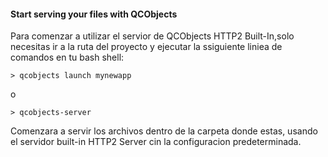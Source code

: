 #### Start serving your files with QCObjects

Para comenzar a utilizar el servior de QCObjects HTTP2 Built-In,solo necesitas ir a la ruta del proyecto y ejecutar la ssiguiente liniea de comandos en tu bash shell:

```shell
> qcobjects launch mynewapp
```

o

```
> qcobjects-server
```

Comenzara a servir los archivos dentro de la carpeta donde estas, usando el servidor built-in HTTP2 Server cin la configuracion predeterminada.
